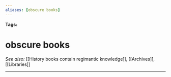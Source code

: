 ```yaml
---
aliases: [obscure books]
---
```


**Tags:** 
# obscure books
*See also:* [[History books contain regimantic knowledge]], [[Archives]], [[Libraries]]
___

